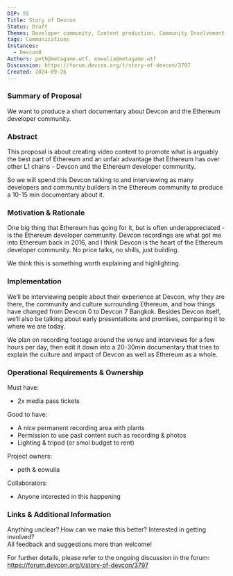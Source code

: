 ```yaml
---
DIP: 55
Title: Story of Devcon
Status: Draft
Themes: Developer community, Content production, Community Involvement, Social
tags: Communications
Instances:
  - Devcon8
Authors: peth@metagame.wtf, eowulia@metagame.wtf
Discussion: https://forum.devcon.org/t/story-of-devcon/3797
Created: 2024-09-26
---
```


### Summary of Proposal
We want to produce a short documentary about Devcon and the Ethereum developer community.

### Abstract  
This proposal is about creating video content to promote what is arguably the best part of Ethereum and an unfair advantage that Ethereum has over other L1 chains - Devcon and the Ethereum developer community.

So we will spend this Devcon talking to and interviewing as many developers and community builders in the Ethereum community to produce a 10-15 min documentary about it.

### Motivation & Rationale  
One big thing that Ethereum has going for it, but is often underappreciated - is the Ethereum developer community. Devcon recordings are what got me into Ethereum back in 2016, and I think Devcon is the heart of the Ethereum developer community. No price talks, no shills, just building.

We think this is something worth explaining and highlighting.

### Implementation  
We‘ll be interviewing people about their experience at Devcon, why they are there, the community and culture surrounding Ethereum, and how things have changed from Devcon 0 to Devcon 7 Bangkok. Besides Devcon itself, we‘ll also be talking about early presentations and promises, comparing it to where we are today.

We plan on recording footage around the venue and interviews for a few hours per day, then edit it down into a 20-30min documentary that tries to explain the culture and impact of Devcon as well as Ethereum as a whole.
### Operational Requirements & Ownership

Must have:
- 2x media pass tickets

Good to have:
- A nice permanent recording area with plants
- Permission to use past content such as recording & photos
- Lighting & tripod (or smol budget to rent)

Project owners:
- peth & eowulia

Collaborators:
- Anyone interested in this happening

### Links & Additional Information  
Anything unclear? How can we make this better? Interested in getting involved?  
All feedback and suggestions more than welcome!

For further details, please refer to the ongoing discussion in the forum: https://forum.devcon.org/t/story-of-devcon/3797

